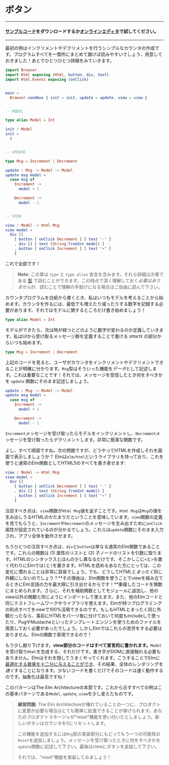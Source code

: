 <!--
# Buttons
-->
# ボタン

<!--
#### [Clone the code](https://github.com/evancz/elm-architecture-tutorial/) or follow along in the [online editor](https://ellie-app.com/37gVmD7Tm9Ma1).
-->

---
#### [サンプルコード](https://github.com/evancz/elm-architecture-tutorial/)をダウンロードするか[オンラインエディタ](https://ellie-app.com/37gVmD7Tm9Ma1)で試してください。
---


<!--
Our first example is a simple counter that can be incremented or decremented. I find that it can be helpful to see the entire program in one place, so here it is! We will break it down afterwards.
-->
最初の例はインクリメントやデクリメントを行うシンプルなカウンタの作成です。プログラムすべてを一箇所にまとめて置けば読みやすいでしょう、用意しておきました！あとでひとつひとつ詳細をみていきます。

```elm
import Browser
import Html exposing (Html, button, div, text)
import Html.Events exposing (onClick)


main =
  Browser.sandbox { init = init, update = update, view = view }


-- MODEL

type alias Model = Int

init : Model
init =
  0


-- UPDATE

type Msg = Increment | Decrement

update : Msg -> Model -> Model
update msg model =
  case msg of
    Increment ->
      model + 1

    Decrement ->
      model - 1


-- VIEW

view : Model -> Html Msg
view model =
  div []
    [ button [ onClick Decrement ] [ text "-" ]
    , div [] [ text (String.fromInt model) ]
    , button [ onClick Increment ] [ text "+" ]
    ]
```

<!--
That's everything!
-->
これで全部です！

<!--
> **Note:** This section has `type` and `type alias` declarations. You can read all about these in the upcoming section on [types](/types/index.html). You do not *need* to deeply understand that stuff now, but you are free to jump ahead if it helps.
-->
> **Note:** この章は `type` と `type alias` 宣言を含みます。それら詳細は次章である [型](/types/index.html) で読むことができます。この時点で深く理解しておく*必要はありません*が、読むことで理解の手助けになる場合はご自由に読んで下さい。

<!--
When writing this program from scratch, I always start by taking a guess at the model. To make a counter, we at least need to keep track of a number that is going up and down. So let's just start with that!
-->
カウンタプログラムを白紙から書くとき、私はいつもモデルを考えることから始めます。カウンタを作るには、最低でも増えたり減ったりする数字を記録する必要があります。それではモデルに関するところだけ書き始めましょう！

```elm
type alias Model = Int
```

<!--
Now that we have a model, we need to define how it changes over time. I always start my `UPDATE` section by defining a set of messages that we will get from the UI:
-->
モデルができたら、次は時が経つとどのように数字が変わるのか定義していきます。私はUIから受け取るメッセージ群を定義することで書ける `UPDATE` の部分からいつも始めます。

```elm
type Msg = Increment | Decrement
```

<!--
I definitely know the user will be able to increment and decrement the counter. The `Msg` type describes these capabilities as *data*. Important! From there, the `update` function just describes what to do when you receive one of these messages.
-->
上記のコードを見ると、ユーザがカウンタをインクリメントやデクリメントできることが明確に分かります。`Msg`型はそういった機能を*データ*として記述します。これは重要なことです！それでは、メッセージを受信したとき何をすべきかを `update` 関数にそのまま記述しましょう。


```elm
update : Msg -> Model -> Model
update msg model =
  case msg of
    Increment ->
      model + 1

    Decrement ->
      model - 1
```

<!--
If you get an `Increment` message, you increment the model. If you get a `Decrement` message, you decrement the model. Pretty straight-forward stuff.
-->
`Increment`メッセージを受け取ったらモデルをインクリメントし、`Decrement`メッセージを受け取ったらデクリメントします。非常に簡潔な関数です。

<!--
Okay, so that's all good, but how do we actually make some HTML and show it on screen? Elm has a library called `elm/html` that gives you full access to HTML5 as normal Elm functions:
-->
よし、すべて順調ですね。次の問題ですが、どうやってHTMLを作成しそれを画面で表示しましょうか？ Elmは`elm/html`というライブラリを持っており、これを使うと通常のElm関数としてHTML5のすべてを書き表せます:

```elm
view : Model -> Html Msg
view model =
  div []
    [ button [ onClick Decrement ] [ text "-" ]
    , div [] [ text (String.fromInt model) ]
    , button [ onClick Increment ] [ text "+" ]
    ]
```

<!--
One thing to notice is that our `view` function is producing a `Html Msg` value. This means that it is a chunk of HTML that can produce `Msg` values. And when you look at the definition, you see the `onClick` attributes are set to give out `Increment` and `Decrement` values. These will get fed directly into our `update` function, driving our whole app forward.
-->
注目すべき点は、`view`関数が`Html Msg`値を返すことです。`Html Msg`は`Msg`の値を生み出しうるHTMLのかたまりだということを意味しています。`view`関数の定義を見てもらうと、`Increment`や`Decrement`のメッセージを生み出すために`onClick`属性が設定されているのが分かるでしょう。これらは`update`関数にそのまま入力され、アプリ全体を動作させます。

<!--
Another thing to notice is that `div` and `button` are just normal Elm functions. These functions take (1) a list of attributes and (2) a list of child nodes. It is just HTML with slightly different syntax. Instead of having `<` and `>` everywhere, we have `[` and `]`. We have found that folks who can read HTML have a pretty easy time learning to read this variation. Okay, but why not have it be *exactly* like HTML? **Since we are using normal Elm functions, we have the full power of the Elm programming language to help us build our views!** We can refactor repetitive code out into functions. We can put helpers in modules and import them just like any other code. We can use the same testing frameworks and libraries as any other Elm code. Everything that is nice about programming in Elm is 100% available to help you with your view. No need for a hacked together templating language!
-->
もうひとつの注目すべき点は、`div`と`button`は単なる通常のElm関数であることです。これらの関数は (1) 属性のリストと (2) 子ノードのリストを引数に取ります。HTMLのシンタックスとほんの少し異なるだけです。そこかしこに`<`と`>`を置く代わりにElmでは`[`と`]`を置きます。HTMLを読めるあなた方にとっては、この変化に慣れることは非常に容易でしょう。でも、どうしてHTMLと*まったく*同じ外観にしないのでしょう？**その理由は、Elm関数を使うことでviewを組み立てるときにElm言語の力を最大限に引き出せるからです！**重複したコードを関数にまとめられます。さらに、それを補助関数としてモジュールに追加し、他のview以外の関数と同じようにインポートして使えます。また、他のElmコードと同じテストフレームワークやライブラリを使えます。Elmが持つプログラミングの利点すべてをviewで100%活用できるのです。もしもHTMLとまったく同じ外観だったなら、事前にHTMLをパーツ毎に分けておいて何度もincludeして使ったり、PugやMustacheといったテンプレートエンジンを使うためのファイルを用意しておく必要があったでしょう。しかしElmではこれらの苦労をする必要はありません、Elmの関数で表現できるので！

<!--
There is also something a bit deeper going on here. **The view code is entirely declarative**. We take in a `Model` and produce some `Html`. That is it. There is no need to mutate the DOM manually. Elm takes care of that behind the scenes. This gives Elm [much more leeway to make optimizations](https://elm-lang.org/blog/blazing-fast-html) and ends up making rendering *faster* overall. So you write less code and the code runs faster. The best kind of abstraction!
-->
もう少し掘り下げます。**view部分のコードはすべて宣言的に書かれます。**`Model`を受け取り`Html`を生成する、それだけです。書き手がDOMに直接触れる必要もありません。Elmはそれを隠してうまくやってくれます。こうすることでElmに[最適化する裁量を十二分に与えることができ](https://elm-lang.org/blog/blazing-fast-html)、その結果、全体のレンダリングを*速く*することになります。少ないコードを書くだけでそのコードは速く動作するのです。抽象化は最高ですね！

<!--
This pattern is the essence of The Elm Architecture. Every example we see from now on will be a slight variation on this basic pattern: `Model`, `update`, `view`.
-->
このパターンはThe Elm Architectureの本質です。これから示すすべての例はこの基本パターンである`Model`, `update`, `view`を少し変えたものです。


<!--
> **Exercise:** One cool thing about The Elm Architecture is that it is super easy to extend as our product requirements change. Say your product manager has come up with this amazing "reset" feature. A new button that will reset the counter to zero.
>
> To add the feature you come back to the `Msg` type and add another possibility: `Reset`. You then move on to the `update` function and describe what happens when you get that message. Finally you add a button in your view.
>
> See if you can implement the "reset" feature!
-->
> **練習問題:** The Elm Architectureが優れていることの一つに、プロダクトに変更が必要な場合はとても簡単に拡張できることが挙げられます。あなたのプロダクトマネージャが"reset"機能を思い付いたとしましょう。新しいボタンはカウンタを0にリセットします。
>
> この機能を追加するには`Msg`型の実装部分にもどってもう一つの可能性の`Reset`を追加しましょう。メッセージを受け取ったときに何をすべきかを`update`関数に記述して下さい。最後はviewにボタンを追加して下さい。
>
> それでは、"reset"機能を実装してみましょう！
